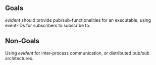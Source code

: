 ## Goals

*evident* should provide pub/sub-functionalities for an executable,
using event-IDs for subscribers to subscribe to.   

## Non-Goals

Using *evident* for inter-process communication, or distributed pub/sub architectures. 
